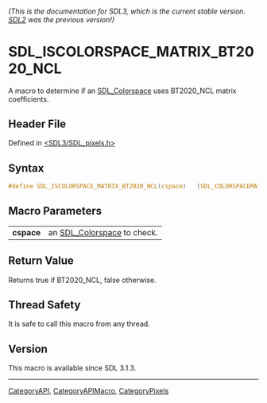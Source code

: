 ###### (This is the documentation for SDL3, which is the current stable version. [SDL2](https://wiki.libsdl.org/SDL2/) was the previous version!)
# SDL_ISCOLORSPACE_MATRIX_BT2020_NCL

A macro to determine if an [SDL_Colorspace](SDL_Colorspace) uses BT2020_NCL matrix coefficients.

## Header File

Defined in [<SDL3/SDL_pixels.h>](https://github.com/libsdl-org/SDL/blob/main/include/SDL3/SDL_pixels.h)

## Syntax

```c
#define SDL_ISCOLORSPACE_MATRIX_BT2020_NCL(cspace)   (SDL_COLORSPACEMATRIX(cspace) == SDL_MATRIX_COEFFICIENTS_BT2020_NCL)
```

## Macro Parameters

|            |                                               |
| ---------- | --------------------------------------------- |
| **cspace** | an [SDL_Colorspace](SDL_Colorspace) to check. |

## Return Value

Returns true if BT2020_NCL, false otherwise.

## Thread Safety

It is safe to call this macro from any thread.

## Version

This macro is available since SDL 3.1.3.

----
[CategoryAPI](CategoryAPI), [CategoryAPIMacro](CategoryAPIMacro), [CategoryPixels](CategoryPixels)

